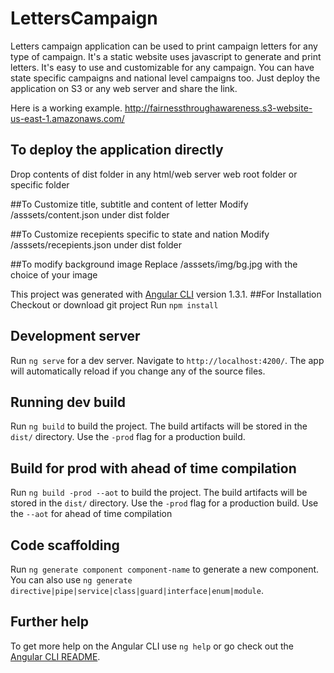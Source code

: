 # LettersCampaign

Letters campaign application can be used to print campaign letters for any type of campaign. It's a static website uses javascript to generate and print letters. It's easy to use and customizable for any campaign. You can have state specific campaigns and national level campaigns too.
Just deploy the application on S3 or any web server and share the link.
  
Here is a working example.
http://fairnessthroughawareness.s3-website-us-east-1.amazonaws.com/


## To deploy the application directly
Drop contents of dist folder in any html/web server web root folder or specific folder 

##To Customize title, subtitle and content of letter
Modify /asssets/content.json under dist folder

##To Customize recepients specific to state and nation
Modify /asssets/recepients.json under dist folder

##To modify background image
Replace /asssets/img/bg.jpg with the choice of your image




This project was generated with [Angular CLI](https://github.com/angular/angular-cli) version 1.3.1.
##For Installation
Checkout or download git project
Run `npm install`

## Development server

Run `ng serve` for a dev server. Navigate to `http://localhost:4200/`. The app will automatically reload if you change any of the source files.

## Running dev build

Run `ng build` to build the project. The build artifacts will be stored in the `dist/` directory. Use the `-prod` flag for a production build.

## Build for prod with ahead of time compilation

Run `ng build -prod --aot` to build the project. The build artifacts will be stored in the `dist/` directory. Use the `-prod` flag for a production build. Use the `--aot` for ahead of time compilation


## Code scaffolding

Run `ng generate component component-name` to generate a new component. You can also use `ng generate directive|pipe|service|class|guard|interface|enum|module`.

## Further help

To get more help on the Angular CLI use `ng help` or go check out the [Angular CLI README](https://github.com/angular/angular-cli/blob/master/README.md).

